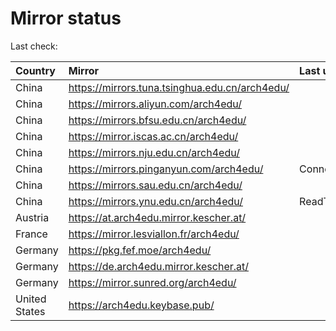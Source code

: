 <script src="./time.js"></script>
# Mirror status
Last check: <script type="text/javascript">localize(1673318890.9106205);</script>

|Country|Mirror|Last update|
|:------|:-----|:----------|
|China|https://mirrors.tuna.tsinghua.edu.cn/arch4edu/|<script type="text/javascript">localize(1673293408);</script>|
|China|https://mirrors.aliyun.com/arch4edu/|<script type="text/javascript">localize(1673292049);</script>|
|China|https://mirrors.bfsu.edu.cn/arch4edu/|<script type="text/javascript">localize(1673293408);</script>|
|China|https://mirror.iscas.ac.cn/arch4edu/|<script type="text/javascript">localize(1673293408);</script>|
|China|https://mirrors.nju.edu.cn/arch4edu/|<script type="text/javascript">localize(1673202666);</script>|
|China|https://mirrors.pinganyun.com/arch4edu/|ConnectTimeout|
|China|https://mirrors.sau.edu.cn/arch4edu/|<script type="text/javascript">localize(1671258899);</script>|
|China|https://mirrors.ynu.edu.cn/arch4edu/|ReadTimeout|
|Austria|https://at.arch4edu.mirror.kescher.at/|<script type="text/javascript">localize(1673293408);</script>|
|France|https://mirror.lesviallon.fr/arch4edu/|<script type="text/javascript">localize(1673292049);</script>|
|Germany|https://pkg.fef.moe/arch4edu/|<script type="text/javascript">localize(1673293408);</script>|
|Germany|https://de.arch4edu.mirror.kescher.at/|<script type="text/javascript">localize(1673293408);</script>|
|Germany|https://mirror.sunred.org/arch4edu/|<script type="text/javascript">localize(1673293408);</script>|
|United States|https://arch4edu.keybase.pub/|<script type="text/javascript">localize(1673246167);</script>|

<script src="./tablefilter/tablefilter.js"></script>
<script src="./table.js"></script>